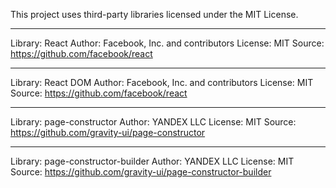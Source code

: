 This project uses third-party libraries licensed under the MIT License.

---

Library: React
Author: Facebook, Inc. and contributors
License: MIT
Source: https://github.com/facebook/react

---

Library: React DOM
Author: Facebook, Inc. and contributors
License: MIT
Source: https://github.com/facebook/react

---

Library: page-constructor
Author: YANDEX LLC
License: MIT
Source: https://github.com/gravity-ui/page-constructor

---

Library: page-constructor-builder
Author: YANDEX LLC
License: MIT
Source: https://github.com/gravity-ui/page-constructor-builder